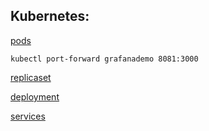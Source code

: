 

## Kubernetes:

[pods](pod-example-page.md)

`kubectl port-forward grafanademo 8081:3000`

[replicaset](rs-example-page.md)

[deployment](deployment-example-page.md)

[services](services-example-page.md)



